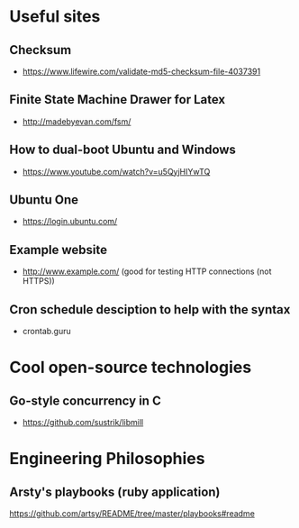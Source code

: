 # Useful sites
## Checksum
- https://www.lifewire.com/validate-md5-checksum-file-4037391

## Finite State Machine Drawer for Latex 
- http://madebyevan.com/fsm/

## How to dual-boot Ubuntu and Windows
- https://www.youtube.com/watch?v=u5QyjHIYwTQ

## Ubuntu One
- https://login.ubuntu.com/

## Example website
- http://www.example.com/ (good for testing HTTP connections (not HTTPS))

## Cron schedule desciption to help with the syntax
- crontab.guru

# Cool open-source technologies
## Go-style concurrency in C
- https://github.com/sustrik/libmill

# Engineering Philosophies
## Arsty's playbooks (ruby application)
https://github.com/artsy/README/tree/master/playbooks#readme

